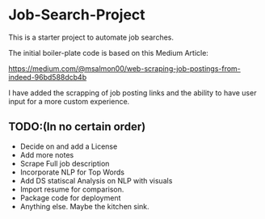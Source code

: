 # Job-Search-Project
 
This is a starter project to automate job searches. 

The initial boiler-plate code is based on this Medium Article:

https://medium.com/@msalmon00/web-scraping-job-postings-from-indeed-96bd588dcb4b

I have added the scrapping of job posting links and the ability to have user input for a more custom experience.

## TODO:(In no certain order)

- Decide on and add a License
- Add more notes
- Scrape Full job description
- Incorporate NLP for Top Words
- Add DS statiscal Analysis on NLP with visuals
- Import resume for comparison.
- Package code for deployment
- Anything else. Maybe the kitchen sink.

